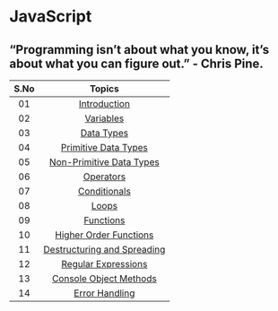 # JavaScript

## “Programming isn’t about what you know, it’s about what you can figure out.” - Chris Pine.

| S.No |                                         Topics                                         |
| :--: | :------------------------------------------------------------------------------------: |
|  01  |                              [Introduction](./README.md)                               |
|  02  |                        [Variables](./02_variables/variables.md)                        |
|  03  |                       [Data Types](./03_dataTypes/dataTypes.md)                        |
|  04  |         [Primitive Data Types](./04_primitiveDataTypes/primitiveDataTypes.md)          |
|  05  |    [Non-Primitive Data Types](./05_nonPrimitiveDataTypes/nonPrimitiveDataTypes.md)     |
|  06  |                        [Operators](./06_operators/operators.md)                        |
|  07  |                   [Conditionals](./07_conditionals/conditionals.md)                    |
|  08  |                              [Loops](./08_loops/loops.md)                              |
|  09  |                        [Functions](./09_functions/functions.md)                        |
|  10  |    [Higher Order Functions](./10_higher_order_functions/higher_order_functions.md)     |
|  11  | [Destructuring and Spreading](./11_destructuring_spreading/destructuring_spreading.md) |
|  12  |         [Regular Expressions](./12_regular_expressions/regular_expressions.md)         |
|  13  |  [Console Object Methods](./13_console_object_methods.md/console_object_methods.md)   |
|  14  |                [Error Handling](./14_error_handling/error_handling.md)                |
